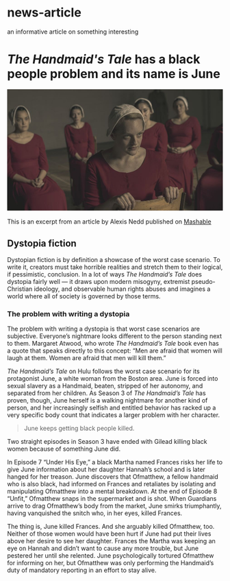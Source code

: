 # news-article
an informative article on something interesting

# _The Handmaid's Tale_ has a black people problem and its name is June

![The protagonist "Ofjoseph" played by Elizabeth Moss](junesucks.jpg)

This is an excerpt from an article by Alexis Nedd
published on [Mashable](https://mashable.com/article/handmaids-tale-black-women-deaths/)

## Dystopia fiction
Dystopian fiction is by definition a showcase of the worst case scenario.
To write it, creators must take horrible realities and stretch them to their logical,
if pessimistic, conclusion. In a lot of ways _The Handmaid’s Tale_ does dystopia fairly well —
it draws upon modern misogyny, extremist pseudo-Christian ideology,
and observable human rights abuses and imagines a world where all of society is governed by those terms. 

### The problem with writing a dystopia
The problem with writing a dystopia is that worst case scenarios are subjective.
Everyone’s nightmare looks different to the person standing next to them. Margaret Atwood,
who wrote _The Handmaid’s Tale_ book even has a quote that speaks directly to this concept:
“Men are afraid that women will laugh at them. Women are afraid that men will kill them.” 


_The Handmaid’s Tale_ on Hulu follows the worst case scenario for its protagonist June,
a white woman from the Boston area. June is forced into sexual slavery as a Handmaid,
beaten, stripped of her autonomy, and separated from her children. As Season 3
of _The Handmaid’s Tale_ has proven, though, June herself is a walking nightmare
for another kind of person, and her increasingly selfish and entitled behavior has racked
up a very specific body count that indicates a larger problem with her character.

> June keeps getting black people killed. 

Two straight episodes in Season 3 have ended with Gilead killing black women because
of something June did. 

In Episode 7 “Under His Eye,” a black Martha named Frances risks her life to give June information
about her daughter Hannah’s school and is later hanged for her treason.
June discovers that Ofmatthew, a fellow handmaid who is also black, had informed on Frances and
retaliates by isolating and manipulating Ofmatthew into a mental breakdown.
At the end of Episode 8 “Unfit,” Ofmatthew snaps in the supermarket and is shot. When Guardians
arrive to drag Ofmatthew’s body from the market, June smirks triumphantly, having vanquished the
snitch who, in her eyes, killed Frances. 

The thing is, June killed Frances. And she arguably killed Ofmatthew, too.
Neither of those women would have been hurt if June had put their lives above her
desire to see her daughter. Frances the Martha was keeping an eye on Hannah and
didn’t want to cause any more trouble, but June pestered her until she relented.
June psychologically tortured Ofmatthew for informing on her, but Ofmatthew was
only performing the Handmaid’s duty of mandatory reporting in an effort to stay alive. 